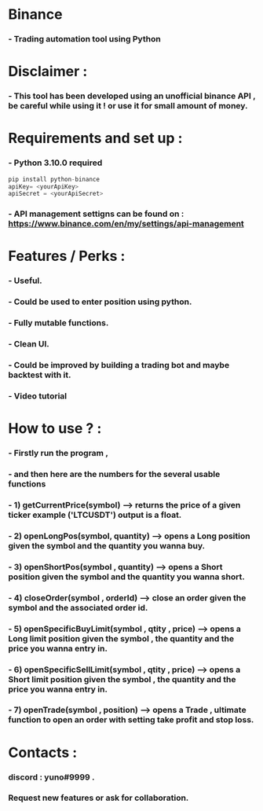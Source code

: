 # Binance 

### - Trading automation tool using Python

# Disclaimer :

### - This tool has been developed using an unofficial binance API , be careful while using it ! or use it for small amount of money.

# Requirements and set up  : 

### -  Python 3.10.0 required

```python
pip install python-binance
apiKey= <yourApiKey>
apiSecret = <yourApiSecret>
```
### - API management settigns can be found on : https://www.binance.com/en/my/settings/api-management

# Features / Perks :

### -  Useful.
### -  Could be used to enter position using python.
### -  Fully mutable functions.
### -  Clean UI.
### -  Could be improved by building a trading bot and maybe backtest with it.
### -  Video tutorial 


# How to use ?  :

### -  Firstly run the program , 
### -  and then here are the numbers for the several usable functions
### -  1) getCurrentPrice(symbol) --> returns the price of a given ticker example  ('LTCUSDT') output is a float.
### -  2) openLongPos(symbol, quantity) --> opens a Long position given the symbol and the quantity you wanna buy.
### -  3) openShortPos(symbol , quantity) --> opens a Short position given the symbol and the quantity you wanna short.
### -  4) closeOrder(symbol , orderId) --> close an order given the symbol and the associated order id.
### -  5) openSpecificBuyLimit(symbol , qtity , price) --> opens a Long limit position given the symbol , the quantity and the price you wanna entry in.
### -  6) openSpecificSellLimit(symbol , qtity , price) --> opens a Short limit position given the symbol , the quantity and the price you wanna entry in.
### -  7) openTrade(symbol , position) --> opens a Trade , ultimate function to open an order with setting take profit and stop loss.

# Contacts : 

### discord : **yuno#9999** .
### Request new features or ask for collaboration.
